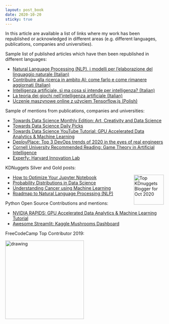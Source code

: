 ```yaml
---
layout: post_book
date: 2020-10-20
sticky: true
---
```


In this article are available a list of links where my work has been republished or acknowledged in different areas (e.g. different languages, publications, companies and universities).

<!--end_excerpt-->

Sample list of published articles which have then been republished in different languages:

- [Natural Language Processing (NLP), i modelli per l’elaborazione del linguaggio naturale (Italian)](https://tech4future.info/modelli-nlp-natural-language-processing/)
- [Contribuire alla ricerca in ambito AI: come farlo e come rimanere aggiornati (Italian)](https://tech4future.info/ricerca-ambito-ai-come-contribuire/)
- [Intelligenza artificiale, sì ma cosa si intende per intelligenza? (Italian)](https://tech4future.info/intelligenza-cosa-significa/)
- [La teoria dei giochi nell’intelligenza artificiale (Italian)](https://www.ai4business.it/intelligenza-artificiale/la-teoria-dei-giochi-intelligenza-artificiale/)
- [Uczenie maszynowe online z użyciem Tensorflow.js (Polish)](https://bulldogjob.pl/news/763-uczenie-maszynowe-online-z-uzyciem-tensorflow-js)

Sample of mentions from publications, companies and universities:

- [Towards Data Science Monthly Edition: Art, Creativity and Data Science](https://towardsdatascience.com/april-edition-art-creativity-and-data-science-5ca9849f5da3)
- [Towards Data Science Daily Picks](https://towardsdatascience.com/latest-picks-how-to-spot-a-data-charlatan-624d152c9aa)
- [Towards Data Science YouTube Tutorial: GPU Accelerated Data Analytics & Machine Learning](https://www.youtube.com/watch?v=9Wey2c5Lx18&t=1s&ab_channel=TowardsDataScience)
- [DeployPlace: Top 3 DevOps trends of 2020 in the eyes of real engineers](https://deployplace.com/blog/top-3-devops-trends-2020/)
- [Cornell University Recommended Reading: Game Theory in Artificial Intelligence](http://blogs.cornell.edu/info2040/2019/09/23/game-theory-in-artificial-intelligence/)
- [Experfy: Harvard Innovation Lab](https://www.experfy.com/blog/author/pier-paolo-ippolito/)

KDNuggets Silver and Gold posts:

<a href="https://www.kdnuggets.com/2020/10/top-news-week-1019-1025.html" target="_blank" rel="noopener"><img src="https://www.kdnuggets.com/images/tkb-2010-s.png" width=95 alt="Top KDnuggets Blogger for Oct 2020" align="right"></a>

- [How to Optimize Your Jupyter Notebook](https://www.kdnuggets.com/2020/01/optimize-jupyter-notebook.html)
- [Probability Distributions in Data Science](https://www.kdnuggets.com/2020/02/probability-distributions-data-science.html)
- [Understanding Cancer using Machine Learning](https://www.kdnuggets.com/2019/08/understanding-cancer-machine-learning.html)
- [Roadmap to Natural Language Processing (NLP)](https://www.kdnuggets.com/2020/10/roadmap-natural-language-processing-nlp.html)

Python Open Source Contributions and mentions:
- [NVIDIA RAPIDS: GPU Accelerated Data Analytics & Machine Learning Tutorial](https://github.com/rapidsai-community/notebooks-contrib/blob/branch-0.12/multimedia_links.md)
- [Awesome Streamlit: Kaggle Mushrooms Dashboard](https://github.com/MarcSkovMadsen/awesome-streamlit)

FreeCodeCamp Top Contributor 2019:

<img src="/assets/img/posts/freecamp.jpg" alt="drawing" style="width:250px;"/>
